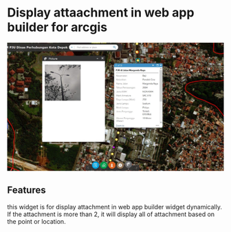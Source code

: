 
# Display attaachment in web app builder for arcgis



![App](https://github.com/anggaGPS/Web-App-Builder/blob/master/pju.JPG)

## Features
this widget is for display attachment in web app builder widget dynamically. If the attachment is more than 2, it will display all of attachment based on the point or location.



